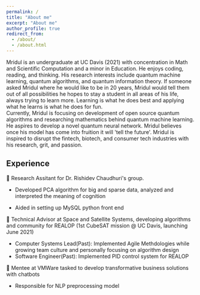 ```yaml
---
permalink: /
title: "About me"
excerpt: "About me"
author_profile: true
redirect_from: 
  - /about/
  - /about.html
---
```

Mridul is an undergraduate at UC Davis (2021) with concentration in Math and Scientific Computation and a minor in Education. He enjoys coding, reading, and thinking. His research interests include quantum machine learning, quantum algorithms, and quantum information theory. If someone asked Mridul where he would like to be in 20 years, Mridul would tell them out of all possibilities he hopes to stay a student in all areas of his life, always trying to learn more. Learning is what he does best and applying what he learns is what he does for fun.    
Currently, Mridul is focusing on development of open source quantum algorithms and researching mathematics behind quantum machine learning. He aspires to develop a novel quantum neural network. Mridul believes once his model has come into fruition it will 'tell the future'. Mridul is inspired to disrupt the fintech, biotech, and consumer tech industries with his research, grit, and passion. 

## Experience     

🧠 Research Assitant for Dr. Rishidev Chaudhuri's group.     

* Developed PCA algorithm for big and sparse data, analyzed and interpreted the meaning of cognition     

* Aided in setting up MySQL python front end         

:satellite: Technical Advisor at Space and Satellite Systems, developing algorithms and community for REALOP (1st CubeSAT mission @ UC Davis, launching June 2021)      

* Computer Systems Lead(Past): Implemented Agile Methdologies while growing team culture and personally focusing on algorithm design     
* Software Engineer(Past): Implemented PID control system for REALOP     

:robot: Mentee at VMWare tasked to develop transformative business solutions with chatbots       
* Responsible for NLP preprocessing model     
 




